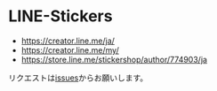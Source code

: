 # LINE-Stickers

- https://creator.line.me/ja/
- https://creator.line.me/my/
- https://store.line.me/stickershop/author/774903/ja

リクエストは[issues](https://github.com/YutaGoto/LINE-Stickers/issues)からお願いします。
